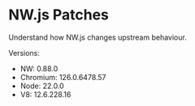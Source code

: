 # NW.js Patches

Understand how NW.js changes upstream behaviour.

Versions:

- NW: 0.88.0
- Chromium: 126.0.6478.57
- Node: 22.0.0
- V8: 12.6.228.16
